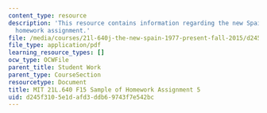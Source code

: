 ```yaml
---
content_type: resource
description: 'This resource contains information regarding the new Spain: Sample of
  homework assignment.'
file: /media/courses/21l-640j-the-new-spain-1977-present-fall-2015/d245f3105e1dafd3ddb69743f7e542bc_MIT21L_640JF15_HW5.pdf
file_type: application/pdf
learning_resource_types: []
ocw_type: OCWFile
parent_title: Student Work
parent_type: CourseSection
resourcetype: Document
title: MIT 21L.640 F15 Sample of Homework Assignment 5
uid: d245f310-5e1d-afd3-ddb6-9743f7e542bc
---
```

